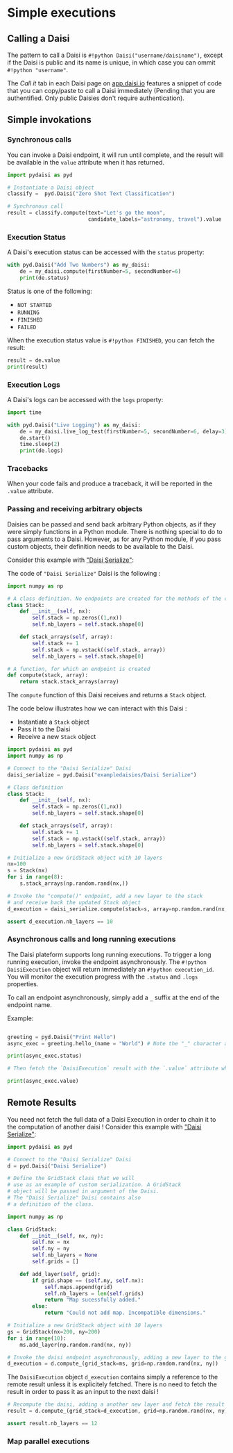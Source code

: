 # Simple executions

## Calling a Daisi

The pattern to call a Daisi is `#!python Daisi("username/daisiname")`, except if the Daisi is
public and its name is unique, in which case you can ommit `#!python "username"`.

The *Call it* tab in each Daisi page on [app.daisi.io](https://app.daisi.io) features a snippet of code
that you can copy/paste to call a Daisi immediately (Pending that you are authentified. Only public Daisies
don't require authentication).

## Simple invokations

### Synchronous calls

You can invoke a Daisi endpoint, it will run until complete, and the result will be available in the `value` attribute when it has returned.

```python
import pydaisi as pyd

# Instantiate a Daisi object
classify =  pyd.Daisi("Zero Shot Text Classification")

# Synchronous call
result = classify.compute(text="Let's go the moon", 
                          candidate_labels="astronomy, travel").value
```

### Execution Status

A Daisi's execution status can be accessed with the `status` property:

```python
with pyd.Daisi("Add Two Numbers") as my_daisi:
    de = my_daisi.compute(firstNumber=5, secondNumber=6)
    print(de.status)
```

Status is one of the following:

* `NOT STARTED`
* `RUNNING`
* `FINISHED`
* `FAILED`

When the execution status value is `#!python FINISHED`, you can fetch the result:

```python
result = de.value
print(result)
```

### Execution Logs

A Daisi's logs can be accessed with the `logs` property:

```python
import time

with pyd.Daisi("Live Logging") as my_daisi:
    de = my_daisi.live_log_test(firstNumber=5, secondNumber=6, delay=3)
    de.start()
    time.sleep(2)
    print(de.logs)
```

### Tracebacks

When your code fails and produce a traceback, it will be reported in the `.value` attribute.

### Passing and receiving arbitrary objects

Daisies can be passed and send back arbitrary Python objects, as if they were simply functions in a Python module.
There is nothing special to do to pass arguments to a Daisi. However, as for any Python module, if you pass custom
objects, their definition needs to be available to the Daisi.

Consider this example with ["Daisi Serialize"](https://app.daisi.io/daisies/2d5ddc7c-8160-4f2e-8b51-b351a27b8e97/info):

The code of `"Daisi Serialize"` Daisi is the following :

```python
import numpy as np

# A class definition. No endpoints are created for the methods of the class
class Stack:
    def __init__(self, nx):
        self.stack = np.zeros((1,nx))
        self.nb_layers = self.stack.shape[0]

    def stack_arrays(self, array):
        self.stack += 1
        self.stack = np.vstack((self.stack, array))
        self.nb_layers = self.stack.shape[0]

# A function, for which an endpoint is created
def compute(stack, array):
    return stack.stack_arrays(array)
```

The `compute` function of this Daisi receives and returns a `Stack` object.

The code below illustrates how we can interact with this Daisi :

* Instantiate a `Stack` object
* Pass it to the Daisi
* Receive a new `Stack` object

```python
import pydaisi as pyd
import numpy as np

# Connect to the "Daisi Serialize" Daisi
daisi_serialize = pyd.Daisi("exampledaisies/Daisi Serialize")

# Class definition
class Stack:
    def __init__(self, nx):
        self.stack = np.zeros((1,nx))
        self.nb_layers = self.stack.shape[0]

    def stack_arrays(self, array):
        self.stack += 1
        self.stack = np.vstack((self.stack, array))
        self.nb_layers = self.stack.shape[0]

# Initialize a new GridStack object with 10 layers
nx=100
s = Stack(nx)
for i in range(8):
    s.stack_arrays(np.random.rand(nx,))

# Invoke the "compute()" endpoint, add a new layer to the stack 
# and receive back the updated Stack object
d_execution = daisi_serialize.compute(stack=s, array=np.random.rand(nx,)).value

assert d_execution.nb_layers == 10
```

### Asynchronous calls and long running executions

The Daisi plateform supports long running executions. To trigger a long running execution, invoke the endpoint asynchronously.
The `#!python DaisiExecution` object will return immediately an `#!python execution_id`. You will monitor
the execution progress with the `.status` and `.logs` properties.

To call an endpoint asynchronously, simply add a `_` suffix at the end of the endpoint name.

Example:

```python

greeting = pyd.Daisi("Print Hello")
async_exec = greeting.hello_(name = "World") # Note the "_" character after "hello"

print(async_exec.status)

# Then fetch the `DaisiExecution` result with the `.value` attribute when ready

print(async_exec.value)
```

## Remote Results

You need not fetch the full data of a Daisi Execution in order to chain it to the computation of another daisi ! Consider this example
with ["Daisi Serialize"](https://app.daisi.io/daisies/2d5ddc7c-8160-4f2e-8b51-b351a27b8e97/info):

```python
import pydaisi as pyd

# Connect to the "Daisi Serialize" Daisi
d = pyd.Daisi("Daisi Serialize")

# Define the GridStack class that we will 
# use as an example of custom serialization. A GridStack 
# object will be passed in argument of the Daisi.
# The "Daisi Serialize" Daisi contains also 
# a definition of the class.

import numpy as np

class GridStack:
    def __init__(self, nx, ny):
        self.nx = nx
        self.ny = ny
        self.nb_layers = None
        self.grids = []

    def add_layer(self, grid):
        if grid.shape == (self.ny, self.nx):
            self.maps.append(grid)
            self.nb_layers = len(self.grids)
            return "Map sucessfully added."
        else:
            return "Could not add map. Incompatible dimensions."

# Initialize a new GridStack object with 10 layers
gs = GridStack(nx=200, ny=200)
for i in range(10):
    ms.add_layer(np.random.rand(nx, ny))

# Invoke the daisi endpoint asynchronously, adding a new layer to the grid stack
d_execution = d.compute_(grid_stack=ms, grid=np.random.rand(nx, ny))
```

The `DaisiExecution` object `d_execution` contains simply a reference to the remote result unless it is explicitely fetched.
There is no need to fetch the result in order to pass it as an input to the next daisi !

```python
# Recompute the daisi, adding a another new layer and fetch the result
result = d.compute_(grid_stack=d_execution, grid=np.random.rand(nx, ny)).value

assert result.nb_layers == 12
```


### Map parallel executions
